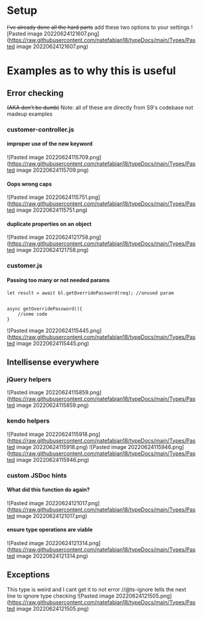 # Setup 
~~I've already done all the hard parts~~
add these two options to your settings
![Pasted image 20220624121607.png](https://raw.githubusercontent.com/natefabian18/typeDocs/main/Types/Pasted image 20220624121607.png)
# Examples as to why this is useful
## Error checking 
~~(AKA don't be dumb)~~
Note: all of these are directly from S9's codebase not madeup examples
### customer-controller.js 
#### improper use of the new keyword
![Pasted image 20220624115709.png](https://raw.githubusercontent.com/natefabian18/typeDocs/main/Types/Pasted image 20220624115709.png)
#### Oops wrong caps
![Pasted image 20220624115751.png](https://raw.githubusercontent.com/natefabian18/typeDocs/main/Types/Pasted image 20220624115751.png)
#### duplicate properties on an object
![Pasted image 20220624121758.png](https://raw.githubusercontent.com/natefabian18/typeDocs/main/Types/Pasted image 20220624121758.png)
### customer.js
#### Passing too many or not needed params
```
let result = await bl.getOverridePassword(req); //unused param


async getOverridePassword(){
	//some code
}
```
![Pasted image 20220624115445.png](https://raw.githubusercontent.com/natefabian18/typeDocs/main/Types/Pasted image 20220624115445.png)


## Intellisense everywhere
### jQuery helpers
![Pasted image 20220624115859.png](https://raw.githubusercontent.com/natefabian18/typeDocs/main/Types/Pasted image 20220624115859.png)
### kendo helpers
![Pasted image 20220624115918.png](https://raw.githubusercontent.com/natefabian18/typeDocs/main/Types/Pasted image 20220624115918.png)
![Pasted image 20220624115946.png](https://raw.githubusercontent.com/natefabian18/typeDocs/main/Types/Pasted image 20220624115946.png)

### custom JSDoc hints
#### What did this function do again?
![Pasted image 20220624121017.png](https://raw.githubusercontent.com/natefabian18/typeDocs/main/Types/Pasted image 20220624121017.png)
#### ensure type operations are viable
![Pasted image 20220624121314.png](https://raw.githubusercontent.com/natefabian18/typeDocs/main/Types/Pasted image 20220624121314.png)

## Exceptions
This type is weird and I cant get it to not error
//@ts-ignore tells the next line to ignore type checking
![Pasted image 20220624121505.png](https://raw.githubusercontent.com/natefabian18/typeDocs/main/Types/Pasted image 20220624121505.png)